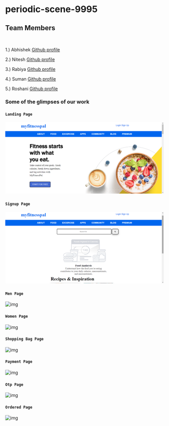 # periodic-scene-9995

<h2>Team Members</h2>
<br/>

1.) Abhishek [Github profile](https://github.com/abhidas0810)

2.) Nitesh [Github profile](https://github.com/nitesh852)

3.) Rabiya [Github profile](https://github.com/Rabiyanaz)

4.) Suman [Github profile](https://github.com/dhullsuman)

5.) Roshani [Github profile](https://github.com/RoshaniChouhan)


### Some of the glimpses of our work

#### `Landing Page`
![img](https://github.com/abhidas0810/periodic-scene-9995/blob/main/readme_docs/1.png)
<br/>
#### `Signup Page`
![img](https://github.com/abhidas0810/periodic-scene-9995/blob/main/readme_docs/2.png)
<br/>
#### `Men Page`
![img](https://github.com/suraj-996/ssense_unit2_project/blob/master/photos/men.png)
<br/>
#### `Women Page`
![img](https://github.com/suraj-996/ssense_unit2_project/blob/master/photos/women.png)
<br/>
#### `Shopping Bag Page`
![img](https://github.com/suraj-996/ssense_unit2_project/blob/master/photos/bag.png)
<br/>
#### `Payment Page`
![img](https://github.com/suraj-996/ssense_unit2_project/blob/master/photos/payment.png)
<br/>
#### `Otp Page`
![img](https://github.com/suraj-996/ssense_unit2_project/blob/master/photos/otp.png)
<br/>
#### `Ordered Page`
![img](https://github.com/suraj-996/ssense_unit2_project/blob/master/photos/order.png)

